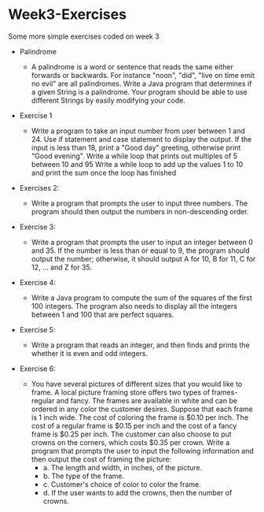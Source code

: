 # Week3-Exercises
Some more simple exercises coded on week 3

- Palindrome
    * A palindrome is a word or sentence that reads the same either forwards or backwards. 
  For instance "noon", "did", "live on time emit no evil" are all palindromes. 
  Write a Java program that determines if a given String is a palindrome. 
  Your program should be able to use different Strings by easily modifying your code.
 
- Exercise 1
   * Write a program to take an input number from user between 1 and 24. Use if statement and case statement to display the output. 
   If the input is less than 18, print a "Good day" greeting, otherwise print "Good evening".
   Write a while loop that prints out multiples of 5 between 10 and 95
   Write a while loop to add up the values 1 to 10 and print the sum once the loop has finished
   
   
- Exercises 2: 
    * Write a program that prompts the user to input three numbers. 
    The program should then output the numbers in non-descending order. 
    
- Exercise 3:
    * Write a program that prompts the user to input an integer between 0 and 35. 
    If the number is less than or equal to 9, the program should output the number; 
    otherwise, it should output A for 10, B for 11, C for 12, ... and Z for 35.
    
- Exercise 4:
    * Write a Java program to compute the sum of the squares of the first 100 integers.
    The program also needs to display all the integers between 1 and 100 that are perfect squares.

- Exercise 5:
    * Write a program that reads an integer, and then finds and prints the whether it is even and odd integers.
    
- Exercise 6:
    * You have several pictures of different sizes that you would like to frame. 
    A local picture framing store offers two types of frames-regular and fancy. 
    The frames are available in white and can be ordered in any color the customer desires. 
    Suppose that each frame is 1 inch wide. The cost of coloring the frame is $0.10 per inch. 
    The cost of a regular frame is $0.15 per inch and the cost of a fancy frame is $0.25 per inch. 
    The customer can also choose to put crowns on the corners, which costs $0.35 per crown. 
    Write a program that prompts the user to input the following information and then output the cost of framing the picture:
      *  a. The length and width, in inches, of the picture.
      *  b. The type of the frame.
      *  c. Customer's choice of color to color the frame.
      *  d. If the user wants to add the crowns, then the number of crowns.
